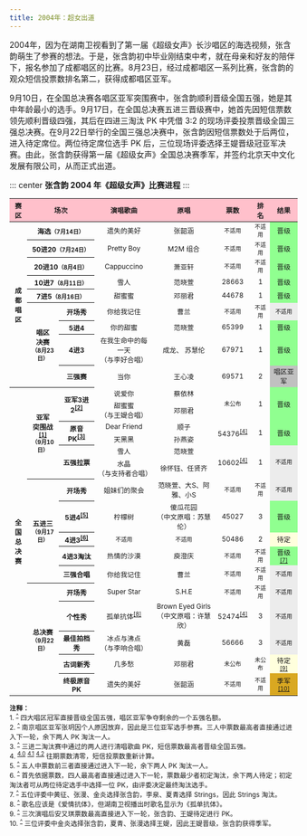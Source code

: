 ```yaml
---
title: 2004年：超女出道
---
```


2004年，因为在湖南卫视看到了第一届《超级女声》长沙唱区的海选视频，张含韵萌生了参赛的想法。于是，张含韵初中毕业刚结束中考，就在母亲和好友的陪伴下，报名参加了成都唱区的比赛。8月23日，经过成都唱区一系列比赛，张含韵的观众短信投票数排名第二，获得成都唱区亚军。

9月10日，在全国总决赛各唱区亚军突围赛中，张含韵顺利晋级全国五强，她是其中年龄最小的选手。9月17日，在全国总决赛五进三晋级赛中，她首先因短信票数领先顺利晋级四强，其后在四进三淘汰 PK 中凭借 3:2 的现场评委投票晋级全国三强总决赛。在9月22日举行的全国三强总决赛中，张含韵因短信票数处于后两位，进入待定席位。两位待定席位选手 PK 后，三位现场评委选择王媞晋级冠亚军决赛。由此，张含韵获得第一届《超级女声》全国总决赛季军，并签约北京天中文化发展有限公司，从而正式出道。

::: center
**张含韵 2004 年《超级女声》比赛进程**
:::
<table style="text-align:center; font-size:85%; width:101%;">
<thead>
<tr>
    <th style="background:pink">赛区</th>
    <th colspan="2" style="background:pink">场次</th>
    <th style="background:pink">演唱歌曲</th>
    <th style="background:pink">原唱</th>
    <th style="background:pink">票数</th>
    <th style="background:pink">排名</th>
    <th style="background:pink">结果</th>
</tr>
</thead>
<tbody>
<tr>
    <th rowspan="9">成<br/>都<br/>唱<br/>区</th>
    <th colspan="2">海选<small>（7月14日）</small></th>
    <td>遗失的美好</td>
    <td>张韶涵</td>
    <td style="font-size:smaller;">不适用</td>
    <td style="font-size:smaller;">不适用</td>
    <td style="background:#90FF90">晋级</td>
</tr>
<tr>
    <th colspan="2">50进20<small>（7月24日）</small></th>
    <td>Pretty Boy</td>
    <td>M2M 组合</td>
    <td style="font-size:smaller;">不适用</td>
    <td style="font-size:smaller;">不适用</td>
    <td style="background:#90FF90">晋级</td>
</tr>
<tr>
    <th colspan="2">20进10<small>（8月4日）</small></th>
    <td>Cappuccino</td>
    <td>萧亚轩</td>
    <td style="font-size:smaller;">不适用</td>
    <td style="font-size:smaller;">不适用</td>
    <td style="background:#90FF90">晋级</td>
</tr>
<tr>
    <th colspan="2">10进7<small>（8月11日）</small></th>
    <td>雪人</td>
    <td>范晓萱</td>
    <td>28663</td>
    <td>1</td>
    <td style="background:#90FF90">晋级</td>
</tr>
<tr>
    <th colspan="2">7进5<small>（8月16日）</small></th>
    <td>甜蜜蜜</td>
    <td>邓丽君</td>
    <td>44678</td>
    <td>1</td>
    <td style="background:#90FF90">晋级</td>
</tr>
<tr>
    <th rowspan="4">唱区<br/>决赛<br/><small>（8月23日）</small></th>
    <th>开场秀</th>
    <td>你给我记住</td>
    <td>曹兰</td>
    <td style="font-size:smaller;">不适用</td>
    <td style="font-size:smaller;">不适用</td>
    <td style="background: #ececec; font-size: smaller; ">不适用</td>
</tr>
<tr>
    <th>5进4</th>
    <td>你的甜蜜</td>
    <td>范晓萱</td>
    <td>65399</td>
    <td>1</td>
    <td style="background:#90FF90">晋级</td>
</tr>
<tr>
    <th>4进3</th>
    <td>在我生命中的每一天<br/>（与李好合唱）</td>
    <td>成龙、 苏慧伦</td>
    <td>67971</td>
    <td>1</td>
    <td style="background:#90FF90">晋级</td>
</tr>
<tr>
    <th>三强赛</th>
    <td>当你</td>
    <td>王心凌</td>
    <td>69571</td>
    <td>2</td>
    <td style="background:silver">唱区亚军</td>
</tr>
<tr>
    <th rowspan="16">全<br/>国<br/>总<br/>决<br/>赛</th>
    <th rowspan="6">亚军<br/>突围战<sup id="cite_ref-1"><a href="#cite_note-1">[1]</a></sup><br/><small>（9月10日）</small>
    </th>
    <th rowspan="2">
        亚军3进2<sup id="cite_ref-2"><a href="#cite_note-2">[2]</a></sup>
    </th>
    <td>说爱你</td>
    <td>蔡依林</td>
    <td rowspan="2" style="font-size:smaller;">未公布</td>
    <td rowspan="2">1</td>
    <td rowspan="2" style="background:#90FF90">晋级</td>
</tr>
<tr>
    <td>甜蜜蜜<br/>（与王媞合唱）</td>
    <td>邓丽君</td>
</tr>
<tr>
    <th rowspan="2">
        原音PK<sup id="cite_ref-3"><a href="#cite_note-3">[3]</a></sup>
    </th>
    <td>Dear Friend</td>
    <td>顺子</td>
    <td rowspan="2">
        54376<sup id="cite_ref-4-0"><a href="#cite_note-4-0">[4]</a></sup>
    </td>
<td rowspan="2">1
</td>
    <td rowspan="2" style="background:#90FF90">晋级</td>
</tr>
<tr>
    <td>天黑黑</td>
    <td>孙燕姿</td>
</tr>
<tr>
    <th rowspan="2">五强拉票</th>
    <td>雪人</td>
    <td>范晓萱</td>
    <td rowspan="2">
        10602<sup id="cite_ref-4-1"><a href="#cite_note-4-1">[4]</a></sup>
    </td>
    <td rowspan="2">1</td>
    <td rowspan="2" style="background:#ececec; font-size:smaller;">不适用</td>
</tr>
<tr>
    <td>水晶<br/>（与支持者合唱）</td>
    <td>徐怀钰、任贤齐</td>
</tr>
<tr>
    <th rowspan="5">五进三<br/><small>（9月17日）</small></th>
    <th>开场秀</th>
    <td>姐妹们的聚会</td>
    <td>范晓萱、大S、阿雅、小S</td>
    <td style="font-size:smaller;">不适用</td>
    <td style="font-size:smaller;">不适用</td>
    <td style="background:#ececec; font-size:smaller;">不适用</td>
</tr>
<tr>
    <th>
        5进4<sup id="cite_ref-5"><a href="#cite_note-5">[5]</a></sup>
    </th>
    <td>柠檬树</td>
    <td>傻瓜花园<br/>（中文原唱：苏慧伦）</td>
    <td>45027</td>
    <td>3</td>
    <td style="background:#90FF90">晋级</td>
</tr>
<tr>
    <th>
        4进3<sup id="cite_ref-6"><a href="#cite_note-6">[6]</a></sup>
    </th>
    <td style="font-size:smaller;">不适用</td>
    <td style="font-size:smaller;">不适用</td>
    <td>50486</td>
    <td>2</td>
    <td style="background:#FFD">待定</td>
</tr>
<tr>
    <th>4进3淘汰</th>
    <td>热情的沙漠</td>
    <td>庾澄庆</td>
    <td style="font-size:smaller;">不适用</td>
    <td style="font-size:smaller;">不适用</td>
    <td style="background:#90FF90">
        晋级<sup id="cite_ref-7"><a href="#cite_note-7">[7]</a></sup>
    </td>
</tr>
<tr>
    <th>三强合唱</th>
    <td>你给我记住</td>
    <td>曹兰</td>
    <td style="font-size:smaller;">不适用</td>
    <td style="font-size:smaller;">不适用</td>
    <td style="background:#ececec; font-size:smaller;">不适用</td>
</tr>
<tr>
    <th rowspan="5">总决赛<br/><small>（9月22日）</small></th>
    <th>开场秀</th>
    <td>Super Star</td>
    <td>S.H.E</td>
    <td style="font-size:smaller;">不适用</td>
    <td style="font-size:smaller;">不适用</td>
    <td style="background:#ececec; font-size:smaller;">不适用</td>
</tr>
<tr>
    <th>个性秀</th>
    <td>
        孤单抗体<sup id="cite_ref-8"><a href="#cite_note-8">[8]</a></sup>
    </td>
    <td>
        Brown Eyed Girls<br/>
        （中文原唱：许慧欣）
    </td>
    <td>
        52474<sup id="cite_ref-4-2"><a href="#cite_note-4-2">[4]</a></sup>
    </td>
    <td>3</td>
    <td style="background:#ececec; font-size:smaller;">不适用</td>
</tr>
<tr>
    <th>最佳拍档秀</th>
    <td>冰点与沸点<br/>（与李响合唱）</td>
    <td>黄磊</td>
    <td>56666</td>
    <td>3</td>
    <td style="background:#ececec; font-size:smaller;">不适用</td>
</tr>
<tr>
    <th>古词新秀</th>
    <td>几多愁</td>
    <td>邓丽君</td>
    <td style="font-size:smaller;">未公布</td>
    <td style="font-size:smaller;">未公布</td>
    <td style="background:#FFD;">
        待定<sup id="cite_ref-9"><a href="#cite_note-9">[9]</a></sup>
    </td>
</tr>
<tr>
    <th>终极原音PK</th>
    <td>遗失的美好</td>
    <td>张韶涵</td>
    <td style="font-size:smaller;">不适用</td>
    <td style="font-size:smaller;">不适用</td>
    <td style="background:#D9A821;">
        季军<sup id="cite_ref-10"><a href="#cite_note-10">[10]</a></sup>
    </td>
</tr>
</tbody>
</table>

<!--注释-->

<small>
<b>注释：</b><br/>
1. <sup id="cite_note-1"><a href="#cite_ref-1">^</a></sup> 四大唱区冠军直接晋级全国五强，唱区亚军争夺剩余的一个五强名额。<br/>
2. <sup id="cite_note-2"><a href="#cite_ref-2">^</a></sup> 南京唱区亚军张玥因个人原因放弃，因此是三位亚军选手参赛。三人中票数最高者直接通过进入下一轮，余下两人 PK 淘汰一人。<br/>
3. <sup id="cite_note-3"><a href="#cite_ref-3">^</a></sup> 三进二淘汰赛中通过的两人进行清唱歌曲 PK，短信票数最高者晋级全国五强。<br/>
4. <sup id="cite_note-4-0"><a href="#cite_ref-4-0">4.0</a></sup> <sup id="cite_note-4-1"><a href="#cite_ref-4-1">4.1</a></sup> <sup id="cite_note-4-2"><a href="#cite_ref-4-2">4.2</a></sup> 往期票数清零，短信投票数重新计算。<br/>
5. <sup id="cite_note-5"><a href="#cite_ref-5">^</a></sup> 五人中票数前三者直接通过进入下一轮，余下两人 PK 淘汰一人。<br/>
6. <sup id="cite_note-6"><a href="#cite_ref-6">^</a></sup> 首先依据票数，四人最高者直接通过进入下一轮，票数最少者初定淘汰，余下两人待定；初定淘汰者可从两位待定选手中选择一位 PK，由评委决定最终淘汰选手。<br/>
7. <sup id="cite_note-7"><a href="#cite_ref-7">^</a></sup> 五位评委中黄征、张漫、金炎选择张含韵，李泉、夏青选择 Strings，因此 Strings 淘汰。<br/>
8. <sup id="cite_note-8"><a href="#cite_ref-8">^</a></sup> 歌名应该是《爱情抗体》，但湖南卫视播出时歌名显示为《孤单抗体》。<br/>
9. <sup id="cite_note-9"><a href="#cite_ref-9">^</a></sup> 三次演唱后安又琪票数最高直接进入下一轮，张含韵、王媞待定进行 PK。<br/>
10. <sup id="cite_note-10"><a href="#cite_ref-10">^</a></sup> 三位评委中金炎选择张含韵，夏青、张漫选择王媞，因此王媞晋级，张含韵获得季军。
</small>